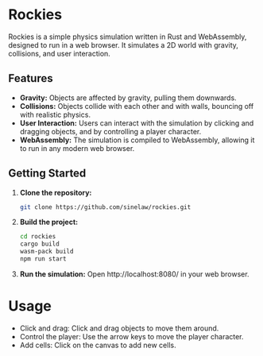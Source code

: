 # Rockies

Rockies is a simple physics simulation written in Rust and WebAssembly, designed to run in a web browser. It simulates a 2D world with gravity, collisions, and user interaction.

## Features

* **Gravity:** Objects are affected by gravity, pulling them downwards.
* **Collisions:** Objects collide with each other and with walls, bouncing off with realistic physics.
* **User Interaction:** Users can interact with the simulation by clicking and dragging objects, and by controlling a player character.
* **WebAssembly:** The simulation is compiled to WebAssembly, allowing it to run in any modern web browser.

## Getting Started

1. **Clone the repository:**
   ```bash
   git clone https://github.com/sinelaw/rockies.git
   ```

2. **Build the project:**

   ```bash
   cd rockies
   cargo build
   wasm-pack build
   npm run start 
   ```

3. **Run the simulation:** Open http://localhost:8080/ in your web browser.

# Usage

- Click and drag: Click and drag objects to move them around.
- Control the player: Use the arrow keys to move the player character.
- Add cells: Click on the canvas to add new cells.
